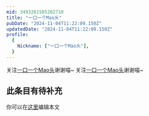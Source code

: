 ```yaml
---
mid: 3493261505202710
title: "一口一个Mao头"
pubDate: "2024-11-04T11:22:09.150Z"
updatedDate: "2024-11-04T11:22:09.150Z"
profile:
  {
    Nickname: ["一口一个Mao头"],
  }
---
```


关注[一口一个Mao头](https://space.bilibili.com/3493261505202710)谢谢喵~ 关注[一口一个Mao头](https://space.bilibili.com/3493261505202710)谢谢喵~

## 此条目有待补充
你可以在[这里](https://github.com/Yuhanawa/VTuber.ICU-Content/edit/master/v/一口一个Mao头/index.md)编辑本文
